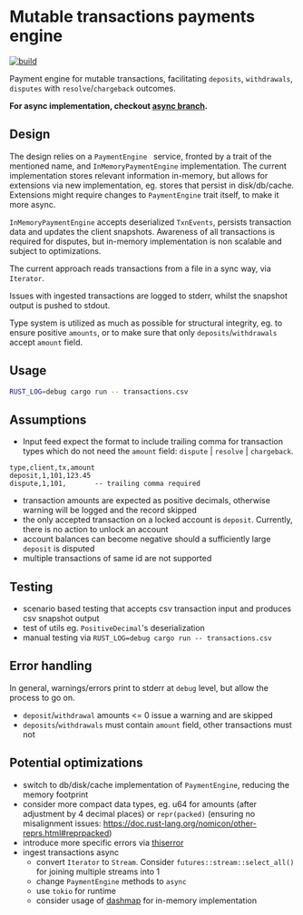 # Mutable transactions payments engine

[![build](../../workflows/build/badge.svg)](../../actions/workflows/build.yml)

Payment engine for mutable transactions, facilitating `deposits`, `withdrawals`, `disputes` with `resolve`/`chargeback` outcomes.

**For async implementation, checkout [async branch](../async).**

## Design

The design relies on a `PaymentEngine ` service, fronted by a trait of the mentioned name, and `InMemoryPaymentEngine` implementation. The current implementation stores relevant information in-memory, but allows for extensions via new implementation, eg. stores that persist in disk/db/cache. Extensions might require changes to `PaymentEngine` trait itself, to make it more async.

`InMemoryPaymentEngine` accepts deserialized `TxnEvents`, persists transaction data and updates the client snapshots. Awareness of all transactions is required for disputes, but in-memory implementation is non scalable and subject to optimizations.

The current approach reads transactions from a file in a sync way, via `Iterator`.

Issues with ingested transactions are logged to stderr, whilst the snapshot output is pushed to stdout.

Type system is utilized as much as possible for structural integrity, eg. to ensure positive `amounts`, or to make sure that only `deposits`/`withdrawals` accept `amount` field.

## Usage

```sh
RUST_LOG=debug cargo run -- transactions.csv
```

## Assumptions

- Input feed expect the format to include trailing comma for transaction types which do not need the `amount` field: `dispute` | `resolve` | `chargeback`.

```
type,client,tx,amount
deposit,1,101,123.45
dispute,1,101,       -- trailing comma required
```

- transaction amounts are expected as positive decimals, otherwise warning will be logged and the record skipped
- the only accepted transaction on a locked account is `deposit`. Currently, there is no action to unlock an account
- account balances can become negative should a sufficiently large `deposit` is disputed
- multiple transactions of same id are not supported

## Testing

- scenario based testing that accepts csv transaction input and produces csv snapshot output
- test of utils eg. `PositiveDecimal`'s deserialization
- manual testing via `RUST_LOG=debug cargo run -- transactions.csv`

## Error handling

In general, warnings/errors print to stderr at `debug` level, but allow the process to go on.

- `deposit`/`withdrawal` amounts <= 0 issue a warning and are skipped
- `deposits`/`withdrawals` must contain `amount` field, other transactions must not

## Potential optimizations

- switch to db/disk/cache implementation of `PaymentEngine`, reducing the memory footprint
- consider more compact data types, eg. u64 for amounts (after adjustment by 4 decimal places) or `repr(packed)` (ensuring no misalignment issues: https://doc.rust-lang.org/nomicon/other-reprs.html#reprpacked)
- introduce more specific errors via [thiserror](https://crates.io/crates/thiserror)
- ingest transactions async
  - convert `Iterator` to `Stream`. Consider `futures::stream::select_all()` for joining multiple streams into 1
  - change `PaymentEngine` methods to `async`
  - use `tokio` for runtime
  - consider usage of [dashmap](https://crates.io/crates/dashmap) for in-memory implementation
